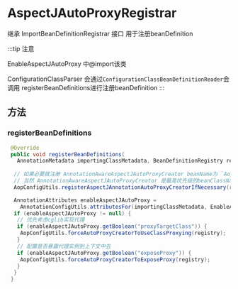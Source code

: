 # AspectJAutoProxyRegistrar

继承 ImportBeanDefinitionRegistrar 接口 用于注册beanDefinition

:::tip 注意

EnableAspectJAutoProxy 中@import该类

ConfigurationClassParser 会通过`ConfigurationClassBeanDefinitionReader`会调用 registerBeanDefinitions进行注册beanDefinition
:::

## 方法

### registerBeanDefinitions

```java
 @Override
 public void registerBeanDefinitions(
   AnnotationMetadata importingClassMetadata, BeanDefinitionRegistry registry) {
  
  // 如果必要就注册 AnnotationAwareAspectJAutoProxyCreator beanName为 `AopConfigUtils.AUTO_PROXY_CREATOR_BEAN_NAME`
  // 当然 AnnotationAwareAspectJAutoProxyCreator 是最高优先级的beanClassName
  AopConfigUtils.registerAspectJAnnotationAutoProxyCreatorIfNecessary(registry);

  AnnotationAttributes enableAspectJAutoProxy =
    AnnotationConfigUtils.attributesFor(importingClassMetadata, EnableAspectJAutoProxy.class);
  if (enableAspectJAutoProxy != null) {
   // 优先考虑cglib实现代理 
   if (enableAspectJAutoProxy.getBoolean("proxyTargetClass")) {
    AopConfigUtils.forceAutoProxyCreatorToUseClassProxying(registry);
   }
   // 配置是否暴露代理实例到上下文中去
   if (enableAspectJAutoProxy.getBoolean("exposeProxy")) {
    AopConfigUtils.forceAutoProxyCreatorToExposeProxy(registry);
   }
  }
 }

```
